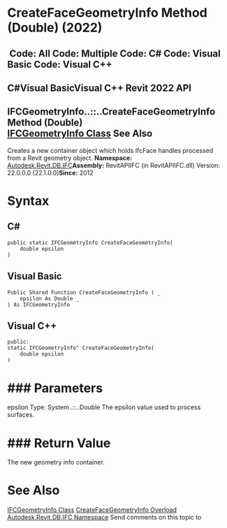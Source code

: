 # CreateFaceGeometryInfo Method (Double) (2022)

﻿
 Code: All Code: Multiple Code: C# Code: Visual Basic Code: Visual C++   
---  
C#Visual BasicVisual C++
Revit 2022 API  
---  
IFCGeometryInfo..::..CreateFaceGeometryInfo Method (Double)  
[IFCGeometryInfo Class](741c57df-a409-ea0d-8cb8-edc93c19b74d.md "IFCGeometryInfo Class") See Also  
---  
Creates a new container object which holds IfcFace handles processed from a Revit geometry object. 
**Namespace:** [Autodesk.Revit.DB.IFC](b823fafb-1ba1-896b-4097-142c2817ce74.md "Autodesk.Revit.DB.IFC Namespace")**Assembly:** RevitAPIIFC (in RevitAPIIFC.dll) Version: 22.0.0.0 (22.1.0.0)**Since:** 2012 
# Syntax
C#  
---  
```text
public static IFCGeometryInfo CreateFaceGeometryInfo(
	double epsilon
)
```
  
Visual Basic  
---  
```text
Public Shared Function CreateFaceGeometryInfo ( _
	epsilon As Double _
) As IFCGeometryInfo
```
  
Visual C++  
---  
```text
public:
static IFCGeometryInfo^ CreateFaceGeometryInfo(
	double epsilon
)
```
  
# ### Parameters
epsilon
    Type: System..::..Double The epsilon value used to process surfaces. 
# ### Return Value
The new geometry info container. 
# See Also
[IFCGeometryInfo Class](741c57df-a409-ea0d-8cb8-edc93c19b74d.md "IFCGeometryInfo Class")
[CreateFaceGeometryInfo Overload](208595c0-eacf-dffe-7514-3a545dd94991.md "CreateFaceGeometryInfo Method")
[Autodesk.Revit.DB.IFC Namespace](b823fafb-1ba1-896b-4097-142c2817ce74.md "Autodesk.Revit.DB.IFC Namespace")
Send comments on this topic to 
